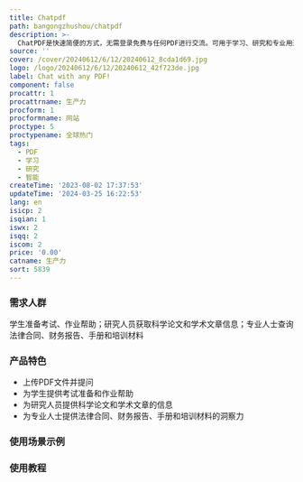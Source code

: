 ```yaml
---
title: Chatpdf
path: bangongzhushou/chatpdf
description: >-
  ChatPDF是快速简便的方式，无需登录免费与任何PDF进行交流。可用于学习、研究和专业用途。通过AI技术，快速回答问题和理解研究。将PDF上传后，即可立即回答问题并理解研究。使用ChatPDF，智能革命就在这里！
source: ''
cover: /cover/20240612/6/12/20240612_8cda1d69.jpg
logo: /logo/20240612/6/12/20240612_42f723de.jpg
label: Chat with any PDF!
component: false
procattr: 1
procattrname: 生产力
procform: 1
procformname: 网站
proctype: 5
proctypename: 全球热门
tags:
  - PDF
  - 学习
  - 研究
  - 智能
createTime: '2023-08-02 17:37:53'
updateTime: '2024-03-25 16:22:53'
lang: en
isicp: 2
isqian: 1
iswx: 2
isqq: 2
iscom: 2
price: '0.00'
catname: 生产力
sort: 5839
---
```




### 需求人群
学生准备考试、作业帮助；研究人员获取科学论文和学术文章信息；专业人士查询法律合同、财务报告、手册和培训材料

### 产品特色
- 上传PDF文件并提问
- 为学生提供考试准备和作业帮助
- 为研究人员提供科学论文和学术文章的信息
- 为专业人士提供法律合同、财务报告、手册和培训材料的洞察力

### 使用场景示例


### 使用教程


  
